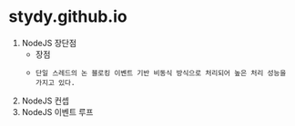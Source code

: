# stydy.github.io
1. NodeJS 장단점
   - 장점
   -     단일 스레드의 논 블로킹 이벤트 기반 비동식 방식으로 처리되어 높은 처리 성능을 가지고 있다.
  

3. NodeJS 컨셉
4. NodeJS 이벤트 루프
   

